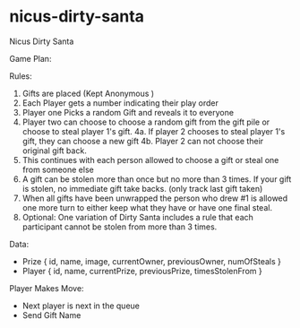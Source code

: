 # nicus-dirty-santa
Nicus Dirty Santa




Game Plan: 



Rules:
1. Gifts are placed (Kept Anonymous )
2. Each Player gets a number indicating their play order
3. Player one Picks a random Gift and reveals it to everyone
4. Player two can choose to choose a random gift from the gift pile or choose to steal player 1's gift. 
    4a. If player 2 chooses to steal player 1's gift, they can choose a new gift
    4b. Player 2 can not choose their original gift back.
5. This continues with each person allowed to choose a gift or steal one from someone else
6. A gift can be stolen more than once but no more than 3 times. If your gift is stolen, no immediate gift take backs. (only track last gift taken)
7. When all gifts have been unwrapped the person who drew #1 is allowed one more turn to either keep what they have or have one final steal.
8. Optional: One variation of Dirty Santa includes a rule that each participant cannot be stolen from more than 3 times.




Data: 
- Prize { id, name, image, currentOwner, previousOwner, numOfSteals }
- Player { id, name, currentPrize, previousPrize, timesStolenFrom }




Player Makes Move: 
-   Next player is next in the queue
- Send Gift Name



